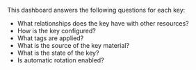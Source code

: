 This dashboard answers the following questions for each key:

- What relationships does the key have with other resources?
- How is the key configured?
- What tags are applied?
- What is the source of the key material?
- What is the state of the key?
- Is automatic rotation enabled?
